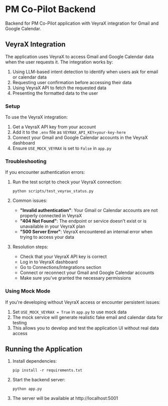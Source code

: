 # PM Co-Pilot Backend

Backend for PM Co-Pilot application with VeyraX integration for Gmail and Google Calendar.

## VeyraX Integration

The application uses VeyraX to access Gmail and Google Calendar data when the user requests it. The integration works by:

1. Using LLM-based intent detection to identify when users ask for email or calendar data
2. Requesting user confirmation before accessing their data
3. Using VeyraX API to fetch the requested data
4. Presenting the formatted data to the user

### Setup

To use the VeyraX integration:

1. Get a VeyraX API key from your account
2. Add it to the `.env` file as `VEYRAX_API_KEY=your-key-here`
3. Connect your Gmail and Google Calendar accounts in the VeyraX dashboard
4. Ensure `USE_MOCK_VEYRAX` is set to `False` in `app.py`

### Troubleshooting

If you encounter authentication errors:

1. Run the test script to check your VeyraX connection:
   ```
   python scripts/test_veyrax_status.py
   ```

2. Common issues:
   - **"Invalid authentication"**: Your Gmail or Calendar accounts are not properly connected in VeyraX
   - **"404 Not Found"**: The endpoint or service doesn't exist or is unavailable in your VeyraX plan
   - **"500 Server Error"**: VeyraX encountered an internal error when trying to access your data

3. Resolution steps:
   - Check that your VeyraX API key is correct
   - Log in to VeyraX dashboard
   - Go to Connections/Integrations section
   - Connect or reconnect your Gmail and Google Calendar accounts
   - Make sure you've granted the necessary permissions

### Using Mock Mode

If you're developing without VeyraX access or encounter persistent issues:

1. Set `USE_MOCK_VEYRAX = True` in `app.py` to use mock data
2. The mock service will generate realistic fake email and calendar data for testing
3. This allows you to develop and test the application UI without real data access

## Running the Application

1. Install dependencies:
   ```
   pip install -r requirements.txt
   ```

2. Start the backend server:
   ```
   python app.py
   ```

3. The server will be available at http://localhost:5001 